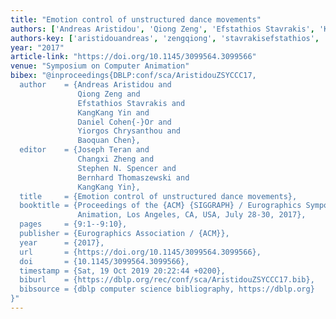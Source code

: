 ```yaml
---
title: "Emotion control of unstructured dance movements"
authors: ['Andreas Aristidou', 'Qiong Zeng', 'Efstathios Stavrakis', 'KangKang Yin', 'Daniel Cohen-Or', 'Yiorgos Chrysanthou', 'Baoquan Chen']
authors-key: ['aristidouandreas', 'zengqiong', 'stavrakisefstathios', 'yinkangkang', 'cohenordaniel', 'chrysanthouyiorgos', 'chenbaoquan']
year: "2017"
article-link: "https://doi.org/10.1145/3099564.3099566"
venue: "Symposium on Computer Animation"
bibex: "@inproceedings{DBLP:conf/sca/AristidouZSYCCC17,
  author    = {Andreas Aristidou and
               Qiong Zeng and
               Efstathios Stavrakis and
               KangKang Yin and
               Daniel Cohen{-}Or and
               Yiorgos Chrysanthou and
               Baoquan Chen},
  editor    = {Joseph Teran and
               Changxi Zheng and
               Stephen N. Spencer and
               Bernhard Thomaszewski and
               KangKang Yin},
  title     = {Emotion control of unstructured dance movements},
  booktitle = {Proceedings of the {ACM} {SIGGRAPH} / Eurographics Symposium on Computer
               Animation, Los Angeles, CA, USA, July 28-30, 2017},
  pages     = {9:1--9:10},
  publisher = {Eurographics Association / {ACM}},
  year      = {2017},
  url       = {https://doi.org/10.1145/3099564.3099566},
  doi       = {10.1145/3099564.3099566},
  timestamp = {Sat, 19 Oct 2019 20:22:44 +0200},
  biburl    = {https://dblp.org/rec/conf/sca/AristidouZSYCCC17.bib},
  bibsource = {dblp computer science bibliography, https://dblp.org}
}"
---
```

